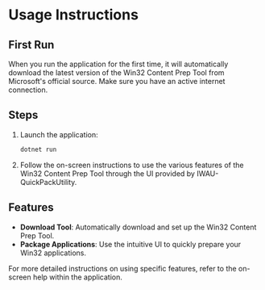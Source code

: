 # Usage Instructions

## First Run

When you run the application for the first time, it will automatically download the latest version of the Win32 Content Prep Tool from Microsoft's official source. Make sure you have an active internet connection.

## Steps

1. Launch the application:
    ```sh
    dotnet run
    ```

2. Follow the on-screen instructions to use the various features of the Win32 Content Prep Tool through the UI provided by IWAU-QuickPackUtility.

## Features

- **Download Tool**: Automatically download and set up the Win32 Content Prep Tool.
- **Package Applications**: Use the intuitive UI to quickly prepare your Win32 applications.

For more detailed instructions on using specific features, refer to the on-screen help within the application.

